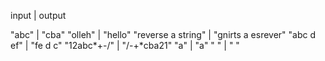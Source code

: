 input              | output

"abc"              | "cba"
"olleh"            | "hello" 
"reverse a string" | "gnirts a esrever"
"abc d  ef"        | "fe  d c"
"12abc*+-/"        | "/-+*cba21"
"a"                | "a"
" "                | " "
